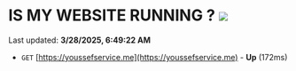 # IS MY WEBSITE RUNNING ? [![](https://img.shields.io/static/v1?label=Sponsor&message=%E2%9D%A4&logo=GitHub&color=%23fe8e86)](https://github.com/sponsors/Youssef-Lehmam)

Last updated: **3/28/2025, 6:49:22 AM**

- `GET` [https://youssefservice.me](https://youssefservice.me) - **Up** (172ms)
